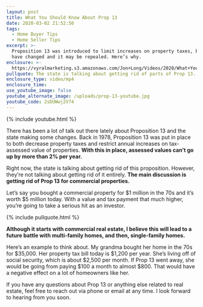 ```yaml
---
layout: post
title: What You Should Know About Prop 13
date: 2020-03-02 21:52:50
tags:
  - Home Buyer Tips
  - Home Seller Tips
excerpt: >-
  Proposition 13 was introduced to limit increases on property taxes, but times
  have changed and it may be repealed. Here’s why.
enclosure: >-
  https://vyralmarketing.s3.amazonaws.com/Jon+Long/Videos/2020/What+You+Should+Know+About+Prop+13.mp4
pullquote: The state is talking about getting rid of parts of Prop 13.
enclosure_type: video/mp4
enclosure_time:
use_youtube_image: false
youtube_alternate_image: /uploads/prop-13-youtube.jpg
youtube_code: 2sDUWwj2V74
---
```


{% include youtube.html %}

There has been a lot of talk out there lately about Proposition 13 and the state making some changes. Back in 1978, Proposition 13 was put in place to both decrease property taxes and restrict annual increases on tax-assessed value of properties. **With this in place, assessed values can’t go up by more than 2% per year.&nbsp;**

Right now, the state is talking about getting rid of this proposition. However, they’re not talking about getting rid of it entirely. **The main discussion is getting rid of Prop 13 for commercial properties.&nbsp;**

Let’s say you bought a commercial property for $1 million in the 70s and it’s worth $5 million today. With a value and tax payment that much higher, you’re going to take a serious hit as an investor.

{% include pullquote.html %}

**Although it starts with commercial real estate, I believe this will lead to a future battle with multi-family homes, and then, single-family homes.**

Here’s an example to think about. My grandma bought her home in the 70s for $35,000. Her property tax bill today is $1,200 per year. She’s living off of social security, which is about $2,500 per month. If Prop 13 went away, she would be going from paying $100 a month to almost $800. That would have a negative effect on a lot of homeowners like her.

If you have any questions about Prop 13 or anything else related to real estate, feel free to reach out via phone or email at any time. I look forward to hearing from you soon.